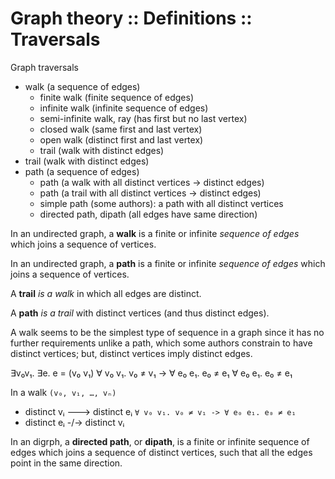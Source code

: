 # Graph theory :: Definitions :: Traversals

Graph traversals
- walk                      (a sequence of edges)
  - finite walk             (finite sequence of edges)
  - infinite walk           (infinite sequence of edges)
  - semi-infinite walk, ray (has first but no last vertex)
  - closed walk             (same first and last vertex)
  - open walk               (distinct first and last vertex)
  - trail                   (walk with distinct edges)
- trail (walk with distinct edges)
- path (a sequence of edges)
  - path (a walk with all distinct vertices -> distinct edges)
  - path (a trail with all distinct vertices -> distinct edges)
  - simple path (some authors): a path with all distinct vertices
  - directed path, dipath (all edges have same direction)


In an undirected graph, a **walk** is a finite or infinite *sequence of edges* which joins a sequence of vertices.

In an undirected graph, a **path** is a finite or infinite *sequence of edges* which joins a sequence of vertices.

A **trail** *is a walk* in which all edges are distinct.

A **path** *is a trail* with distinct vertices (and thus distinct edges).

A walk seems to be the simplest type of sequence in a graph since it has no further requirements unlike a path, which some authors constrain to have distinct vertices; but, distinct vertices imply distinct edges.

∃v₀v₁. ∃e. e = (v₀ v₁)
∀ v₀ v₁. v₀ ≠ v₁ -> ∀ e₀ e₁. e₀ ≠ e₁
∀ e₀ e₁. e₀ ≠ e₁


In a walk `(v₀, v₁, …, vₙ)`
- distinct vᵢ ---> distinct eᵢ 
  `∀ v₀ v₁. v₀ ≠ v₁ -> ∀ e₀ e₁. e₀ ≠ e₁`
- distinct eᵢ -/-> distinct vᵢ


In an digrph, a **directed path**, or **dipath**, is a finite or infinite sequence of edges which joins a sequence of distinct vertices, such that all the edges point in the same direction.
